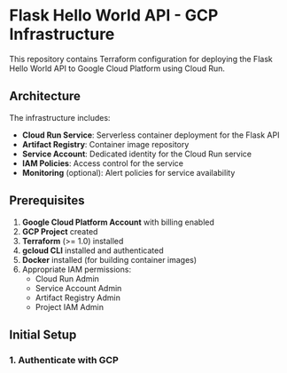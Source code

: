 # Flask Hello World API - GCP Infrastructure

This repository contains Terraform configuration for deploying the Flask Hello World API to Google Cloud Platform using Cloud Run.

## Architecture

The infrastructure includes:

- **Cloud Run Service**: Serverless container deployment for the Flask API
- **Artifact Registry**: Container image repository
- **Service Account**: Dedicated identity for the Cloud Run service
- **IAM Policies**: Access control for the service
- **Monitoring** (optional): Alert policies for service availability

## Prerequisites

1. **Google Cloud Platform Account** with billing enabled
2. **GCP Project** created
3. **Terraform** (>= 1.0) installed
4. **gcloud CLI** installed and authenticated
5. **Docker** installed (for building container images)
6. Appropriate IAM permissions:
   - Cloud Run Admin
   - Service Account Admin
   - Artifact Registry Admin
   - Project IAM Admin

## Initial Setup

### 1. Authenticate with GCP